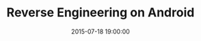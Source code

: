 ---
layout: post
title:  "Reverse Engineering on Android"
date:   2015-07-18 19:00:00
categories: blog1
---